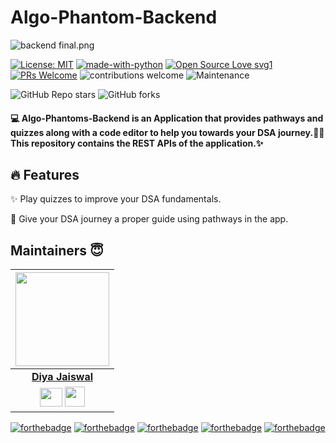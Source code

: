 # Algo-Phantom-Backend

<img src="https://i.ibb.co/CvN6XxK/backend-final.png" alt="backend final.png" align="center" />

  [![License: MIT](https://img.shields.io/badge/License-MIT-yellow.svg)](https://opensource.org/licenses/MIT) [![made-with-python](https://img.shields.io/badge/Made%20with-Python-1f425f.svg)](https://www.python.org/) [![Open Source Love svg1](https://badges.frapsoft.com/os/v1/open-source.svg?v=103)](https://github.com/ellerbrock/open-source-badges/) [![PRs Welcome](https://img.shields.io/badge/PRs-welcome-brightgreen.svg?style=flat-square)](http://makeapullrequest.com) ![contributions welcome](https://img.shields.io/static/v1.svg?label=Contributions&message=Welcome&color=0059b3&style=flat-square) ![Maintenance](https://img.shields.io/maintenance/yes/2021) 
  
![GitHub Repo stars](https://img.shields.io/github/stars/Algo-Phantoms/Algo-Phantoms-Backend?style=social) 
![GitHub forks](https://img.shields.io/github/forks/Algo-Phantoms/Algo-Phantoms-Backend?style=social)

#### 💻 Algo-Phantoms-Backend is an Application that provides pathways and quizzes along with a code editor to help you towards your DSA journey.📰🔥 This repository contains the REST APIs of the application.✨

## 🔥 Features
✨ Play quizzes to improve your DSA fundamentals.

🚀 Give your DSA journey a proper guide using pathways in the app.

## Maintainers 😇
<a href="https://github.com/diyajaiswal11"><img src="https://avatars1.githubusercontent.com/u/48059117?s=460&u=1887b008b26463a4c206beb958fd3db1823685b9&v=4" width=150px height=150px /></a>                                                                                         |
| :------------------------------------------------------------------------------------------------------------------------------------------------------------------------------------------------------------------------------------------------------------------------------------------------------------------------------------------: |
|                                                                       **[Diya Jaiswal](https://www.linkedin.com/in/diyajaiswal11/)**                                                                                                                                        |
| <a href="https://twitter.com/diyajaiswal_11"><img src="https://3.bp.blogspot.com/-NxouMmz2bOY/T8_ac97cesI/AAAAAAAAGg0/e3vY1_bdnbE/s320/Twitter+logo+2012.png" width="36px" height="30px"></a>  <a href="https://www.linkedin.com/in/diyajaiswal11/"><img src="https://image.flaticon.com/icons/png/512/174/174857.png" width="32px" height="32px"></a> |</br>




[![forthebadge](https://forthebadge.com/images/badges/built-by-developers.svg)](https://forthebadge.com)
[![forthebadge](https://forthebadge.com/images/badges/uses-git.svg)](https://forthebadge.com)
[![forthebadge](https://forthebadge.com/images/badges/built-with-love.svg)](https://forthebadge.com)
[![forthebadge](https://forthebadge.com/images/badges/made-with-python.svg)](https://forthebadge.com)
[![forthebadge](https://forthebadge.com/images/badges/open-source.svg)](https://forthebadge.com)

